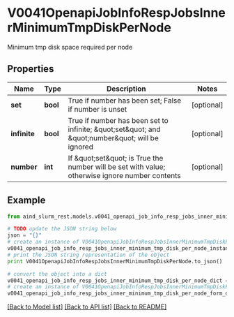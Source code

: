 # V0041OpenapiJobInfoRespJobsInnerMinimumTmpDiskPerNode

Minimum tmp disk space required per node

## Properties

Name | Type | Description | Notes
------------ | ------------- | ------------- | -------------
**set** | **bool** | True if number has been set; False if number is unset | [optional] 
**infinite** | **bool** | True if number has been set to infinite; \&quot;set\&quot; and \&quot;number\&quot; will be ignored | [optional] 
**number** | **int** | If \&quot;set\&quot; is True the number will be set with value; otherwise ignore number contents | [optional] 

## Example

```python
from aind_slurm_rest.models.v0041_openapi_job_info_resp_jobs_inner_minimum_tmp_disk_per_node import V0041OpenapiJobInfoRespJobsInnerMinimumTmpDiskPerNode

# TODO update the JSON string below
json = "{}"
# create an instance of V0041OpenapiJobInfoRespJobsInnerMinimumTmpDiskPerNode from a JSON string
v0041_openapi_job_info_resp_jobs_inner_minimum_tmp_disk_per_node_instance = V0041OpenapiJobInfoRespJobsInnerMinimumTmpDiskPerNode.from_json(json)
# print the JSON string representation of the object
print V0041OpenapiJobInfoRespJobsInnerMinimumTmpDiskPerNode.to_json()

# convert the object into a dict
v0041_openapi_job_info_resp_jobs_inner_minimum_tmp_disk_per_node_dict = v0041_openapi_job_info_resp_jobs_inner_minimum_tmp_disk_per_node_instance.to_dict()
# create an instance of V0041OpenapiJobInfoRespJobsInnerMinimumTmpDiskPerNode from a dict
v0041_openapi_job_info_resp_jobs_inner_minimum_tmp_disk_per_node_form_dict = v0041_openapi_job_info_resp_jobs_inner_minimum_tmp_disk_per_node.from_dict(v0041_openapi_job_info_resp_jobs_inner_minimum_tmp_disk_per_node_dict)
```
[[Back to Model list]](../README.md#documentation-for-models) [[Back to API list]](../README.md#documentation-for-api-endpoints) [[Back to README]](../README.md)


